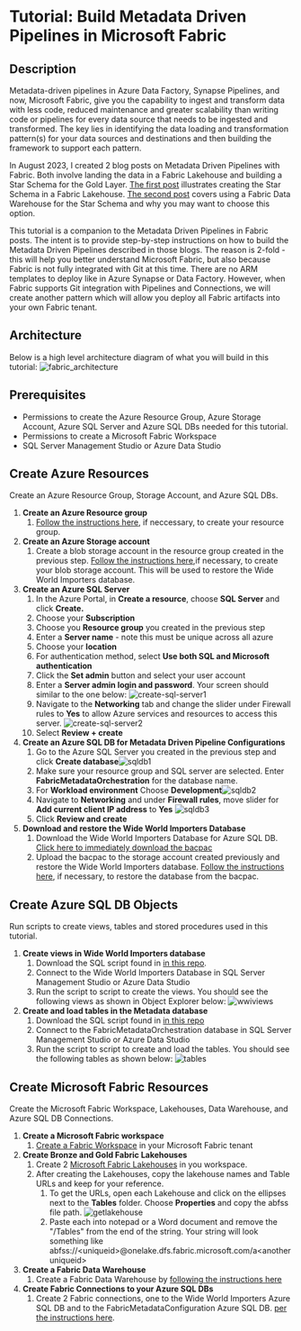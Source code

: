 # Tutorial: Build Metadata Driven Pipelines in Microsoft Fabric

## Description

Metadata-driven pipelines in Azure Data Factory, Synapse Pipelines, and now, Microsoft Fabric, give you the capability to ingest and transform data with less code, reduced maintenance and greater scalability than writing code or pipelines for every data source that needs to be ingested and transformed. The key lies in identifying the data loading and transformation pattern(s) for your data sources and destinations and then building the framework to support each pattern.

In August 2023, I created 2 blog posts on Metadata Driven Pipelines with Fabric. Both involve landing the data in a Fabric Lakehouse and building a Star Schema for the Gold Layer. [The first post](https://techcommunity.microsoft.com/t5/fasttrack-for-azure/metadata-driven-pipelines-for-microsoft-fabric/ba-p/3891651) illustrates creating the Star Schema in a Fabric Lakehouse. [The second post](https://techcommunity.microsoft.com/t5/fasttrack-for-azure/metadata-driven-pipelines-for-microsoft-fabric-part-2-data/ba-p/3906749) covers using a Fabric Data Warehouse for the Star Schema and why you may want to choose this option. 

This tutorial is a companion to the Metadata Driven Pipelines in Fabric posts. The intent is to provide step-by-step instructions on how to build the Metadata Driven Pipelines described in those blogs. The reason is 2-fold - this will help you better understand Microsoft Fabric, but also because Fabric is not fully integrated with Git at this time. There are no ARM templates to deploy like in Azure Synapse or Data Factory. However, when Fabric supports Git integration with Pipelines and Connections, we will create another pattern which will allow you deploy all Fabric artifacts into your own Fabric tenant.

## Architecture

Below is a high level architecture diagram of what you will build in this tutorial: ![fabric_architecture](images/fabric_metadata_architecture.jpg)
## Prerequisites
* Permissions to create the Azure Resource Group, Azure Storage Account, Azure SQL Server and Azure SQL DBs needed for this tutorial.
* Permissions to create a Microsoft Fabric Workspace
* SQL Server Management Studio or Azure Data Studio
## Create Azure Resources
Create an Azure Resource Group, Storage Account, and Azure SQL DBs.
1. **Create an Azure Resource group** 
    1. [Follow the instructions here](https://learn.microsoft.com/en-us/azure/azure-resource-manager/management/manage-resource-groups-portal), if neccessary, to create your resource group.
1. **Create an Azure Storage account**
    1. Create a blob storage account in the resource group created in the previous step. [Follow the instructions here](https://learn.microsoft.com/en-us/azure/storage/common/storage-account-create?tabs=azure-portal),if necessary, to create your blob storage account. This will be used to restore the Wide World Importers database.
1. **Create an Azure SQL Server**
    1. In the Azure Portal, in **Create a resource**, choose **SQL Server** and click **Create.**
    1. Choose your **Subscription**
    1. Choose you **Resource group** you created in the previous step
    1. Enter a **Server name** - note this must be unique across all azure
    1. Choose your **location**
    1. For authentication method, select **Use both SQL and Microsoft authentication**
    1. Click the **Set admin** button and select your user account
    1. Enter a **Server admin login and password**. Your screen should similar to the one below: ![create-sql-server1](images/create-sqlserver-1.jpg)
    1. Navigate to the **Networking** tab and change the slider under Firewall rules to **Yes** to allow Azure services and resources to access this server. ![create-sql-server2](images/create-sqlsserver-2.jpg)
    1. Select **Review + create**
1. **Create an Azure SQL DB for Metadata Driven Pipeline Configurations**
    1. Go to the Azure SQL Server you created in the previous step and click **Create database**![sqldb1](images/create-sqldb-1.jpg)
    1. Make sure your resource group and SQL server are selected. Enter **FabricMetadataOrchestration** for the database name.
    1. For **Workload environment** Choose **Development**![sqldb2](images/create-sqldb-2.jpg)
    1. Navigate to **Networking** and under **Firewall rules**, move slider for **Add current client IP address** to **Yes** ![sqldb3](images/create-sqldb-3.jpg)
    1. Click **Review and create**
1. **Download and restore the Wide World Importers Database**
    1. Download the Wide World Importers Database for Azure SQL DB. [Click here to immediately download the bacpac](https://github.com/Microsoft/sql-server-samples/releases/download/wide-world-importers-v1.0/WideWorldImporters-Standard.bacpac)
    1. Upload the bacpac to the storage account created previously and restore the Wide World Importers database. [Follow the instructions here](https://learn.microsoft.com/en-us/azure/azure-sql/database/database-import?view=azuresql&tabs=azure-powershell), if necessary, to restore the database from the bacpac.
## Create Azure SQL DB Objects
Run scripts to create views, tables and stored procedures used in this tutorial.
1. **Create views in Wide World Importers database**
    1. Download the SQL script found in [in this repo](src/sql/1-wwi/create_source_views.sql).
    1. Connect to the Wide World Importers Database in SQL Server Management Studio or Azure Data Studio
    1. Run the script to script to create the views. You should see the following views as shown in Object Explorer below: ![wwiviews](images/metadata-tables-1.jpg)
1. **Create and load tables in the Metadata database**
    1. Download the SQL script found in [in this repo](src/sql/2-metadatadb/create-metadata-tables.sql)
    1. Connect to the FabricMetadataOrchestration database  in SQL Server Management Studio or Azure Data Studio
    1. Run the script to script to create and load the tables. You should see the following tables as shown below: ![tables](images/metadata-tables-2.jpg)
## Create Microsoft Fabric Resources
Create the Microsoft Fabric Workspace, Lakehouses, Data Warehouse, and Azure SQL DB Connections.
1. **Create a Microsoft Fabric workspace**
    1. [Create a Fabric Workspace](https://learn.microsoft.com/en-us/fabric/get-started/create-workspaces) in your Microsoft Fabric tenant
1. **Create Bronze and Gold Fabric Lakehouses**
    1. Create 2 [Microsoft Fabric Lakehouses](https://learn.microsoft.com/en-us/fabric/data-engineering/create-lakehouse) in you workspace.
    1. After creating the Lakehouses, copy the lakehouse names and Table URLs and keep for your reference. 
        1. To get the URLs, open each Lakehouse and click on the ellipses next to the **Tables** folder. Choose **Properties** and copy the abfss file path.
     ![getlakehouse](images/get_lakehouse_url.jpg)
        1. Paste each into notepad or a Word document and remove the "/Tables" from the end of the string. Your string will look something like abfss://\<uniqueid>@onelake.dfs.fabric.microsoft.com/a\<anotheruniqueid>
1. **Create a Fabric Data Warehouse**
    1. Create a Fabric Data Warehouse by [following the instructions here](https://learn.microsoft.com/en-us/fabric/data-warehouse/create-warehouse)
1. **Create Fabric Connections to your Azure SQL DBs**
    1. Create 2 Fabric connections, one to the Wide World Importers Azure SQL DB and to the FabricMetadataConfiguration Azure SQL DB. [per the instructions here](https://learn.microsoft.com/en-us/fabric/data-factory/).
